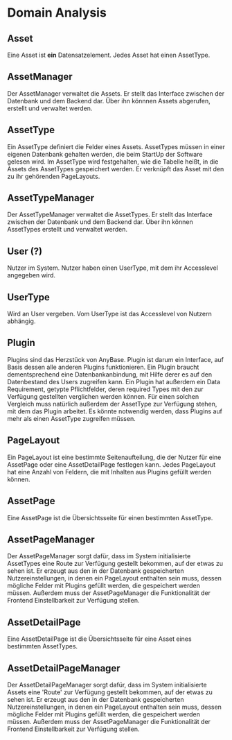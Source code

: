 # Domain Analysis

## Asset
Eine Asset ist **ein** Datensatzelement. Jedes Asset hat einen AssetType.

## AssetManager
Der AssetManager verwaltet die Assets. Er stellt das Interface zwischen der Datenbank und dem Backend dar. Über ihn könnnen Assets abgerufen, erstellt und verwaltet werden. 

## AssetType
Ein AssetType definiert die Felder eines Assets. AssetTypes müssen in einer eigenen Datenbank gehalten werden, die beim StartUp der Software gelesen wird.
Im AssetType wird festgehalten, wie die Tabelle heißt, in die Assets des AssetTypes gespeichert werden. Er verknüpft das Asset mit den zu ihr gehörenden PageLayouts.

## AssetTypeManager
Der AssetTypeManager verwaltet die AssetTypes. Er stellt das Interface zwischen der Datenbank und dem Backend dar. Über ihn können AssetTypes erstellt und verwaltet werden.

## User (?)
Nutzer im System. Nutzer haben einen UserType, mit dem ihr Accesslevel angegeben wird. 

## UserType
Wird an User vergeben. Vom UserType ist das Accesslevel von Nutzern abhängig.

## Plugin
Plugins sind das Herzstück von AnyBase. Plugin ist darum ein Interface, auf Basis dessen alle anderen Plugins funktionieren. Ein Plugin braucht dementsprechend eine Datenbankanbindung, mit Hilfe derer es auf den Datenbestand des Users zugreifen kann. Ein Plugin hat außerdem ein Data Requirement, getypte Pflichtfelder, deren required Types mit den zur Verfügung gestellten verglichen werden können. Für einen solchen Vergleich muss natürlich außerdem der AssetType zur Verfügung stehen, mit dem das Plugin arbeitet. Es könnte notwendig werden, dass Plugins auf mehr als einen AssetType zugreifen müssen.   

## PageLayout
Ein PageLayout ist eine bestimmte Seitenaufteilung, die der Nutzer für eine AssetPage oder eine AssetDetailPage festlegen kann. Jedes PageLayout hat eine Anzahl von Feldern, die mit Inhalten aus Plugins gefüllt werden können. 

## AssetPage
Eine AssetPage ist die Übersichtsseite für einen bestimmten AssetType.

## AssetPageManager
Der AssetPageManager sorgt dafür, dass im System initialisierte AssetTypes eine Route zur Verfügung gestellt bekommen, auf der etwas zu sehen ist. Er erzeugt aus den in der Datenbank gespeicherten Nutzereinstellungen, in denen ein PageLayout enthalten sein muss, dessen mögliche Felder mit Plugins gefüllt werden, die gespeichert werden müssen. Außerdem muss der AssetPageManager die Funktionalität der Frontend Einstellbarkeit zur Verfügung stellen. 

## AssetDetailPage
Eine AssetDetailPage ist die Übersichtsseite für eine Asset eines bestimmten AssetTypes.

## AssetDetailPageManager
Der AssetDetailPageManager sorgt dafür, dass im System initialisierte Assets eine 'Route' zur Verfügung gestellt bekommen, auf der etwas zu sehen ist. Er erzeugt aus den in der Datenbank gespeicherten Nutzereinstellungen, in denen ein PageLayout enthalten sein muss, dessen mögliche Felder mit Plugins gefüllt werden, die gespeichert werden müssen. Außerdem muss der AssetPageManager die Funktionalität der Frontend Einstellbarkeit zur Verfügung stellen. 